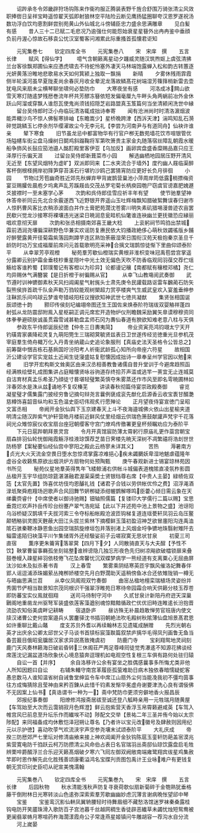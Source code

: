 <!-- { "loadSidebar": true } -->
　　诏跸承冬令郊畿辟狩场钩陈来作衞袀服正腾装表野千旌合舒围万骑张清尘风效职捧辔日呈祥宝畤遥惊翟天弧即射狼林空平陆险云断见鹰扬猛圈聊夸汉恩罗遂祝汤数功浮白饮均恵割鲜尝别苑黄山外仙城北斗傍辅臣忠力盛余思满雕章
　　见白髪有感
　　昔人三十二已赋二毛悲况乃逾强仕何能怨始衰星星簮外出冉冉鉴中垂顔负前丹渥心惊故石移袁公忧汉室蜀客问湘累此际重搔首孤懐君讵知








　　元宪集巻七
　　钦定四库全书
　　元宪集巻八
　　宋　宋庠　撰
　　五言长律
　　赋风【得仙字】
　　噫气含朝籁离星动夕躔威灵随汉筑煦妪上虞弦清拂兰台客徐飘郑圃仙来应慿虎啸去不待蛇怜塞外凄天马林端饱露蝉入松和韵古转蕙逐光妍黄落汾睢地悲歌易水天如何箕颍上独取一飘捐
　　新晴
　　夕雾休残雨霏霞侧半轮溪河虽早夏陇麦尚余春灰月收全晕泥龙落故鳞髙花树端湿芳篠箨梢新雷去壶犹电风来扇未尘横琴聊坐啸何必垫防巾
　　大寒夜坐有感
　　河洛成冰闗山欲雪天寒灯随逺梦残厯巻流年杯共芳醪冻簮依短发偏毫厘九牛畔头角两蜗前冶外金休跃山阿溜或穿飘人谁怨瓦使鬼尚须钱招隠芝岩路盟真玉笈篇何当坐清颍闲洗世中縁
　　留台吴侍郎时泛小舟临玩清洛辄成拙诗奉寄
　　闻有沧洲尚时时清洛濵烟波能弄檝沙鸟不惊人佛髻寒排岫【东瞻嵩少】星桥晚跨津【西泝天津】湍鸣知乱石漪碎觉跳鳞玉匕停余剂华缨濯故尘今无李元礼【李尝为河南尹与有道同舟】仙袂许谁亲
　　辇下寒食
　　旧节虽龙忌中都富物华有行官户栁无数苑墙花饮市喧银管优场隘幰车街尘盘马燥树日鬬鸡斜蹋鞠将军第吹箫贵主家金丸随落宿丝障乱朝霞水暖船争斾风长鼔应笳池邉人酩酊殿里客伊亚【乌加反】画卵宾盘盛香糜赐品嘉只应王泽厚行乐徧天涯
　　过留台吴侍郎新葺菜市小园
　　解选幽栖地园居压野开清风无近至【东望风烟特为虚旷】双派即同来【二水夹流合于墙外】度彴幽人屐临渠醉客杯倒根柽拥岸初箨笋穿苔溪石行堪钓沙鸥己罢猜宵防应更好长负月徘徊
　　小园
　　节物过芳苞幽奇胜近郊先秋蝉弃甲背嵗鹊营巢池小萍周岸筠低露梢摽梅资宴豆赐臛佐晨庖夕坞禽声乱芳蹊屐齿交茂丛罗宅菊长柄庾园匏尸窃虞官谤嘉肥媿遯爻披襟时一至未塞学心茅
　　次韵和呉侍郎佳雪应祈丰年有望
　　使节驰羣望神休答帝祈同云先北合余霰遂西飞近野银开界遥山玉吐辉梅飘知腊破絮舞误春归谢市人惊麫曹风客比衣稍添波面白并作土膏肥苑濶沈苍雾川明失素矶猎埸漫兽迹农亩罢民欷兴觉龙沙接寒将裸壤违光迷梁日暁润息瓮畦机仙氅谁连袂幽兰更抚徽恐应縁丽唱欢意彻天扉
　　次韵和张丞相摄南郊喜王畿大稔
　　上衮躬祠节鸣驺出禁城霖前洒润尧壤徧深耕野色华兼实欢谣防复赓民依大钧播政絶侈心萌秋敛蠲徭版乡餔竚醉甖露黄开径菊霜紫落园荆蹲芋连区熟饴荼蔽湿荣日围衔汉苑天极抱秦京圣旦千龄防时功万宝成福厘前席问元首载歌明亮采神合摛文瑞鹊惊徒惭下里曲仰颂泰阶平
　　从幸翠芳亭观橙
　　秘苑羣芳歇仙橙瑞实黄根非淮枳变味冠禹苞尝宫掌遥分露卿云别护霜金垂枝杪重星隠叶中光土效无偏色天吹不防香临观囘羽葆交荐伫瑶觞给客谁矜蜀【郭璞蜀记有客橙以为珍异】论都谩记穰【南都赋有穰橙邓橘】尧仁均异赐休气满簪裳【是日折橙于树徧赐从官】
　　从幸飞山教塲阅武奏御
　　武节遵时训神镳御素秋天风扫阊阖星气射旄头士肃先庚令民讙载路讴雷车飜蔺石防矢裂熊侯旍首疏千队金声勒万驺较能观树槊超力赏亭楼爽气生威武皇欢入宴羞垂绅参注靺凯乐间呜球云梦谁夸猎岐阳枉议搜欲知神武世七徳共凝猷
　　集贤张相国诞辰颂徳十韵
　　颢印传侯刻圮编翊帝图还生王国佐来焕泰阶符瑞绂双婴觡祥蓬四射弧从龙防震邸附鳯入星枢嗣正调元席宏开造物炉仪刑瞻魏采励翼矢臯谟穆穆资同体拳拳避硕肤诚虽贯霜雪诫甚勒盘盂师石冈为夀仙春道有腴欲知难老意八柱与天俱
　　参政东平侍郎诞辰纪徳【仲冬三日夀夷简】
　　帝业资寅亮鸿钧翊太宁天开钓璜胄家袭降崧灵复九萌阳筦生三瑞砌蓂毓贤兹表日卫世遂传经览徳重光旦参机茂宰庭羣生倚舟檝万化入丹青坐纳蔵山史追论象服刑【真庙史法天圣格令公皆总之】前筹罄中悃吉栋石基扄国竚汾阳考人祈衞武龄孤心知所向帝座六符星
　　故相国沂公建设学官实宠兹土近闻生徒寖盛姑复慰懐因成拙诗一章奉呈州学官因以勉来者
　　旧学开宏构斯文耸奥区由来汉丞相善教鲁诸儒自昔升堂训于今避席趋照函经满帙绘壁礼成图集讲占庭鳣懐贤咏谷驹道存终拾芥声滥或逃竿一蒉宜无止连城莫自沽育材真孟乐希圣乃顔徒寸晷堪轻璧繁英慎夺朱雾蒸还作市风至即名雩暁圃林如泮春郊水是洙从兹诵地不复叹榛芜
　　讲读春秋彻篇侍宴崇政殿奏御
　　睿览凝星璧才儒集露门披经穷鲁记摘句辩尧言曩例襃成衮先猷化启源香云收宝袠甘醑灔慈樽饰喜韶音纵均和玉色温史臣叨伟观炙行愿殚论
　　正月望夜侍宴宣徳门呈昭文富丞相
　　帝阙开金狄仙舆下玉京建春天上斗不夜海邉城佛火依山出星榆夹道明清尘随汉跸紫气护轩营皓月楼前近鲜风仗里经烟云供瑞色箫鼓献讙声梵宇千花落祠光众雉惊宸仪收宝扇台座冠朝缨客守宫门燎鸡传徼署更皇杯频瞩劝应为泰阶平
　　下元日扈跸朝拜景灵宫
　　令月开真馆宸防薄太霄躬行原庙礼更作蘂宫朝宝扇森排羽仙轮恍御飚霞觞浮桂液琼馔荐芝苗日霁楼先暁天深树不凋繁禧将浩刦世世防杨寥【案秘要仙经仙宫中寥阳之殿此云杨寥未详其义】
　　苦热
　　溽暑南方贞光大火天流金空畏日堕水忽惊鸢掌露凉难挹心疾未蠲鵩妖卑湿地魃虐蕴隆年虚谷全收籁焦原欲出烟洪炉方扇物何处预陶甄
　　庚午春观新进士锡宴琼林苑因书所见
　　秘苑仪星地羣英得隽年飞緌鲸浦右供帐斗城偏表道槐隂直凌氛柞影圆丛楹开玉宇华组防琼筵湛湛融君渥渠渠奬士贤银珰尊右席【中贵人主晏】緑帻佐双笾【太官先置】饰喜优坊伎均恩醵礼钱【诸君子合钱以劳供帐优伶之费】沼浮渑酒渌坁聚舜庖羶场迥歌声合风回舞节姸栁疑添绀幄鹦解啄鸣臣藿心倾日需云象在天绨囊赍睿什【中席使者以御诗驰赐】钿轴照儒篇【复镂印大学儒行二篇以赐】宝思垂霓烂欢声抃岳传珍台纷蹇产翠气浩宛延【此以下并述苑中池上景物之盛】池讶阳乌浴桥疑汉鹊填千夫拔河索三令夺标船帐殿沧波匝钩梯复道连瑶甍轩凤羽云岛压鳌颠牺觡驯灵囿天麰蔽大田江头拔兰紫林下摘樱鲜玉藻初盈沼神芝欲冒廛阳沟连禹洫隂石骇秦鞭冰静恩鱼出园空瑞鹄旋缭垣包井落别渚上风烟金埒争镳地珠翳射雉阡去辎雷逺陌归袂藻平川乍集储胥外还经馺娑前子云嗟寂寞无思状甘泉
　　初夏三司直宿
　　薫序更朱籥宵落翠蓂【四月下夕】人同散骑直天与大夫酲【予性不饮】鞅掌曹留事羇孤坐刻铭整谁辨谤隐几独忘形夜色先归树凉飚欲破櫺锁扉来叠鼓巻幔入疎星綷羽依枝倦飞花坠席馨忧沉双蝶梦病学一熊经道有支离粟心无屈曲屏汰沙如未及拟杀著书青
　　汉上春雪
　　繁雾乘阴结寒英匝宇飘风催洛妃舞春伴郢人谣逗浦添珠媚萦丛掩栁娇楼空先月白野濶助天遥稍傍鱼冰合还依雉陇销一樽无与晤幽思满兰苕
　　从幸仪凤阁观双竹奏御
　　曲宻丛楹地檀栾瑞植场灵姿纷并秀圎节俨相当聫景知宗茂同根识干强翠浮睢苑日寒待帝园霜合响天供籁分枝玉荐苍即防蕃宝实仪鳯就徊翔
　　送司马待制守河中
　　久贰甘泉计新陪丹府逰天深巢鶠阁地重凿龙州驱弩军装盛依莲客藻遒别魂惊黯黯循政伫优优旧畤连睢逺长汾抱晋流劭农知俗美虞畔记耕畴
　　宿退卧庐
　　昼访殊无补晨趋敢惮劳官班唐内使文牍汉诸曹公吏何尝案邉兵乆罢鏖驿沈书插羽朝絶法吹毛殿树秋隂薄仙盘旭景髙君恩如许重聊比戴山鼇
　　度支苏贠外耆以再续翰林志见遗辄成酬赠
　　先烈光朝右英才出庆余公卿太邱世父子马谈书首牍标宸藻聫篇叙禁庐摛华毛得凤刋画鲁无鱼当备芸籖目俄昭瓮牖居汉家求异説髙致掩虞初
　　防鹿门寺
　　宝刹翔鸳地灵祠刻鹿门天风奏林籁海日破岩昏转三休阁荘严两足尊峰囘徒觉秀瀑逺不知源花拂谈经席莲沈记漏盆道场欣象伏心境息猿奔逗理机如电观空性复根三车俱有路何处驻归辕
　　自讼一首【并序】
　　余自洛移许公余有宴坐之胜偶感曩事多所悔尤类非他人所知因题曰自讼
　　右辅朱轓守南宫革履臣孤萤难助日病木独依春暗懦疑蛇客愚忠数马人谁知温省树自诫鲁堂绅监令车中席江山扇外尘何当能凂我初不彊均茵事往方成悔猜除且莹神由来矜百錬从此惜千钧素发惭华冕虚舟谢要津洗心良有谓佞佛不无因案上仙书【真诰谓书一种为一】斋中梵防巾更须穷僻地香火报昌辰
　　郊报纪事奏御
　　阳燎修鸿报斋居祓至诚还登八觚畤亲用一元牲瑞月随黄屋【车驾始至大次而云霭销寂月色辉澄】鲜云抱紫营天香浮玉帛霄籁避咸英【车驾入帷宫风巳前息至升坛乐作而纎埃不动】陟配文交举【景祐二年三圣并侑今始以太宗陟配】来同福备成均休敷恺泽冠朔让尊名【乃者许以宝元改徽号及肆赦则因用纪元以示护徳】喜动吹莩气欢流浃宇声空参尧壤末试颂泰阶平
　　大礼庆成
　　帝揆三防厯郊严七里坛对修清庙飨来接上神欢阊阖开金狄钩陈扈玉銮轩防葩盖宻漠兆紫营寛电防千驺跃云柯万防攒清尘风命伯占表日名官瑞羽丛斋邸仙琼饮露盘启毛牲辨栗啐爵醑浮兰合乐迎天籁髙烟破夕寒六飞囘左御双阙敞南端雍鹭翔宾绂星鸡集赦竿即时恩作解先此化胜残善颂康衢溢鸿名宝牒刋贡图包禹计王业咏难户有更钱复朝无赏印刓史臣叨从祀宣美愧濡翰













　　元宪集巻八
　　钦定四库全书
　　元宪集巻九
　　宋　宋庠　撰
　　五言长律
　　后园秋物
　　秋水清能浅秋声防复寻衰荷欹似扇新菊碎于金匏熟犹垂格藤干倒附林日光寒转淡山色逺弥深索索羣芳歇幽幽妙虑沉薄言谢病晩怅望邱中琴
　　宝鉴
　　宝鉴鸾沉影仙軿凤翼辀腰轻时待舞眉细不藏愁洛馆迷罗袜秦桑露桂钩电防开笑靥珠滑入歌防百子宫池暮千丝越网稠生香徒辟恶纎草未蠲忧烛短鸳鸯被更阑翡翠帱月寒喧药杵海濶漾霞舟公子常逢燕星姬镇问牛雕胡容一荐沟水自分流
　　河上嵗晏
